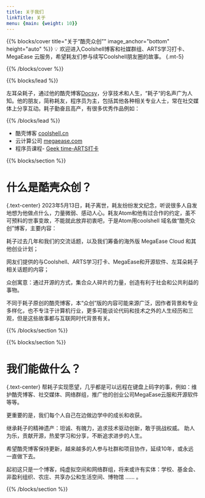 ```yaml
---
title: 关于我们
linkTitle: 关于
menu: {main: {weight: 10}}
---
```


{{% blocks/cover title="关于“酷壳众创”" image_anchor="bottom" height="auto" %}}
💡 欢迎进入Coolshell博客和社媒群组、ARTS学习打卡、MegaEase 云服务，希望耗友们参与续写Coolshell朋友圈的故事。
{.mt-5}

{{% /blocks/cover %}}

{{% blocks/lead %}}

左耳朵耗子，通过他的酷壳博客[Docsy](https://github.com/google/docsy)，分享技术和人生，“耗子“的名声广为人知。他的朋友，简称耗友，程序员为主，包括其他各种相关专业人士，常在社交媒体上分享互动。耗子勤奋且高产，有很多优秀作品例如：


{{% /blocks/lead %}}

- 酷壳博客 [coolshell.cn](https://coolshell.cn/)
- 云计算公司 [megaease.com](https://megaease.com/)
- 程序员课程- [Geek time-ARTS打卡](https://time.geekbang.org/column/intro/100002201) 


{{% blocks/section %}}

# 什么是酷壳众创？
{.text-center}
2023年5月13日，耗子离世，耗友纷纷发文纪念，听说很多人自发地想为他做点什么，力量微弱、感动人心。耗友Atom和他有过合作的约定，虽不可预料的世事变故，不能就此放弃初衷吧，于是Atom用coolshell 域名做“酷壳众创”博客，主要内容：

耗子过去几年和我们的交流话题，以及我们筹备的海外版 MegaEase Cloud 和其他创业计划；

网友们提供的与Coolshell、ARTS学习打卡、MegaEase和开源软件、左耳朵耗子相关话题的内容；

众创寓意：通过开源的方式，集合众人碎片的力量，创造有利于社会和公共利益的事物。

不同于耗子原创的酷壳博客，本“众创”版的内容可能来源广泛，因作者背景和专业多样化，也不专注于计算机行业，更多可能谈论代码和技术之外的人生经历和三观，但是这些故事都与互联网时代背景有关。

{{% /blocks/section %}}

{{% blocks/section %}}

# 我们能做什么？
{.text-center}
帮耗子实现愿望，几乎都是可以远程在键盘上码字的事，例如：维护酷壳博客、社交媒体、网络群组，推广他的创业公司MegaEase云服和开源软件等等。

更重要的是，我们每个人自己在边做边学中的成长和收获。

继承耗子的精神遗产：坦诚、有魄力，追求技术驱动创新，敢于挑战权威。
助人为乐，贡献开源，热爱学习和分享，不断追求进步的人生。

希望酷壳博客保持更新，越来越多的人参与社群和项目协作，延续10年，或永远一直做下去。

起初这只是一个博客，纯虚拟空间和网络群组，将来或许有实体：学校、基金会、非盈利组织、农庄、共享办公和生活空间、博物馆 …… 。

{{% /blocks/section %}}